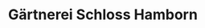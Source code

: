 ---
title: "Gärtnerei Schloss Hamborn"
url: /borchen/gaertnerei-schloss-hamborn/
shop: Garten-Center
---